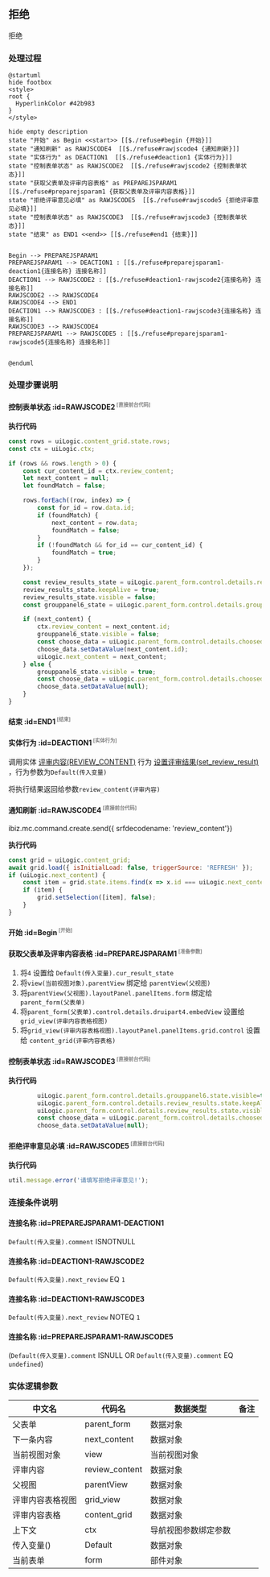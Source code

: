 ## 拒绝 <!-- {docsify-ignore-all} -->

   拒绝

### 处理过程

```plantuml
@startuml
hide footbox
<style>
root {
  HyperlinkColor #42b983
}
</style>

hide empty description
state "开始" as Begin <<start>> [[$./refuse#begin {开始}]]
state "通知刷新" as RAWJSCODE4  [[$./refuse#rawjscode4 {通知刷新}]]
state "实体行为" as DEACTION1  [[$./refuse#deaction1 {实体行为}]]
state "控制表单状态" as RAWJSCODE2  [[$./refuse#rawjscode2 {控制表单状态}]]
state "获取父表单及评审内容表格" as PREPAREJSPARAM1  [[$./refuse#preparejsparam1 {获取父表单及评审内容表格}]]
state "拒绝评审意见必填" as RAWJSCODE5  [[$./refuse#rawjscode5 {拒绝评审意见必填}]]
state "控制表单状态" as RAWJSCODE3  [[$./refuse#rawjscode3 {控制表单状态}]]
state "结束" as END1 <<end>> [[$./refuse#end1 {结束}]]


Begin --> PREPAREJSPARAM1
PREPAREJSPARAM1 --> DEACTION1 : [[$./refuse#preparejsparam1-deaction1{连接名称} 连接名称]]
DEACTION1 --> RAWJSCODE2 : [[$./refuse#deaction1-rawjscode2{连接名称} 连接名称]]
RAWJSCODE2 --> RAWJSCODE4
RAWJSCODE4 --> END1
DEACTION1 --> RAWJSCODE3 : [[$./refuse#deaction1-rawjscode3{连接名称} 连接名称]]
RAWJSCODE3 --> RAWJSCODE4
PREPAREJSPARAM1 --> RAWJSCODE5 : [[$./refuse#preparejsparam1-rawjscode5{连接名称} 连接名称]]


@enduml
```


### 处理步骤说明

#### 控制表单状态 :id=RAWJSCODE2<sup class="footnote-symbol"> <font color=gray size=1>[直接前台代码]</font></sup>



<p class="panel-title"><b>执行代码</b></p>

```javascript
const rows = uiLogic.content_grid.state.rows;
const ctx = uiLogic.ctx;

if (rows && rows.length > 0) {
    const cur_content_id = ctx.review_content;
    let next_content = null;
    let foundMatch = false;

    rows.forEach((row, index) => {
        const for_id = row.data.id;
        if (foundMatch) {
            next_content = row.data;
            foundMatch = false;
        }
        if (!foundMatch && for_id == cur_content_id) {
            foundMatch = true;
        }
    });

    const review_results_state = uiLogic.parent_form.control.details.review_results.state;
    review_results_state.keepAlive = true;
    review_results_state.visible = false;
    const grouppanel6_state = uiLogic.parent_form.control.details.grouppanel6.state;

    if (next_content) {
        ctx.review_content = next_content.id;
        grouppanel6_state.visible = false;
        const choose_data = uiLogic.parent_form.control.details.choosed_content;
        choose_data.setDataValue(next_content.id);
        uiLogic.next_content = next_content;
    } else {
        grouppanel6_state.visible = true;
        const choose_data = uiLogic.parent_form.control.details.choosed_content;
        choose_data.setDataValue(null);
    }
}
```

#### 结束 :id=END1<sup class="footnote-symbol"> <font color=gray size=1>[结束]</font></sup>




#### 实体行为 :id=DEACTION1<sup class="footnote-symbol"> <font color=gray size=1>[实体行为]</font></sup>



调用实体 [评审内容(REVIEW_CONTENT)](module/TestMgmt/review_content.md) 行为 [设置评审结果(set_review_result)](module/TestMgmt/review_content#行为) ，行为参数为`Default(传入变量)`

将执行结果返回给参数`review_content(评审内容)`

#### 通知刷新 :id=RAWJSCODE4<sup class="footnote-symbol"> <font color=gray size=1>[直接前台代码]</font></sup>

ibiz.mc.command.create.send({ srfdecodename: 'review_content'})

<p class="panel-title"><b>执行代码</b></p>

```javascript
const grid = uiLogic.content_grid;
await grid.load({ isInitialLoad: false, triggerSource: 'REFRESH' });
if (uiLogic.next_content) {
    const item = grid.state.items.find(x => x.id === uiLogic.next_content.id);
    if (item) {
        grid.setSelection([item], false);
    }
}
```

#### 开始 :id=Begin<sup class="footnote-symbol"> <font color=gray size=1>[开始]</font></sup>




#### 获取父表单及评审内容表格 :id=PREPAREJSPARAM1<sup class="footnote-symbol"> <font color=gray size=1>[准备参数]</font></sup>



1. 将`4` 设置给  `Default(传入变量).cur_result_state`
2. 将`view(当前视图对象).parentView` 绑定给  `parentView(父视图)`
3. 将`parentView(父视图).layoutPanel.panelItems.form` 绑定给  `parent_form(父表单)`
4. 将`parent_form(父表单).control.details.druipart4.embedView` 设置给  `grid_view(评审内容表格视图)`
5. 将`grid_view(评审内容表格视图).layoutPanel.panelItems.grid.control` 设置给  `content_grid(评审内容表格)`

#### 控制表单状态 :id=RAWJSCODE3<sup class="footnote-symbol"> <font color=gray size=1>[直接前台代码]</font></sup>



<p class="panel-title"><b>执行代码</b></p>

```javascript
        uiLogic.parent_form.control.details.grouppanel6.state.visible=true;
        uiLogic.parent_form.control.details.review_results.state.keepAlive=true;
        uiLogic.parent_form.control.details.review_results.state.visible=false;
        const choose_data = uiLogic.parent_form.control.details.choosed_content;
        choose_data.setDataValue(null);
```

#### 拒绝评审意见必填 :id=RAWJSCODE5<sup class="footnote-symbol"> <font color=gray size=1>[直接前台代码]</font></sup>



<p class="panel-title"><b>执行代码</b></p>

```javascript
util.message.error('请填写拒绝评审意见!');
```

### 连接条件说明
#### 连接名称 :id=PREPAREJSPARAM1-DEACTION1

```Default(传入变量).comment``` ISNOTNULL
#### 连接名称 :id=DEACTION1-RAWJSCODE2

```Default(传入变量).next_review``` EQ ```1```
#### 连接名称 :id=DEACTION1-RAWJSCODE3

```Default(传入变量).next_review``` NOTEQ ```1```
#### 连接名称 :id=PREPAREJSPARAM1-RAWJSCODE5

(```Default(传入变量).comment``` ISNULL OR ```Default(传入变量).comment``` EQ ```undefined```)


### 实体逻辑参数

|    中文名   |    代码名    |  数据类型      |备注 |
| --------| --------| --------  | --------   |
|父表单|parent_form|数据对象||
|下一条内容|next_content|数据对象||
|当前视图对象|view|当前视图对象||
|评审内容|review_content|数据对象||
|父视图|parentView|数据对象||
|评审内容表格视图|grid_view|数据对象||
|评审内容表格|content_grid|数据对象||
|上下文|ctx|导航视图参数绑定参数||
|传入变量(<i class="fa fa-check"/></i>)|Default|数据对象||
|当前表单|form|部件对象||

